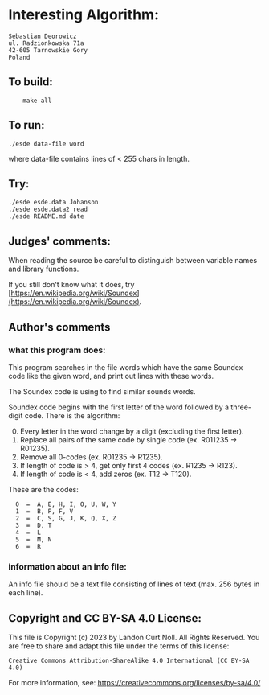 # Interesting Algorithm:

    Sebastian Deorowicz
    ul. Radzionkowska 71a
    42-605 Tarnowskie Gory 
    Poland

## To build:

        make all

## To run:

	./esde data-file word

where data-file contains lines of < 255 chars in length.


## Try: 

	./esde esde.data Johanson
	./esde esde.data2 read
	./esde README.md date


## Judges' comments:

When reading the source be careful to distinguish between variable
names and library functions.  

If you still don't know what it does, try
[https://en.wikipedia.org/wiki/Soundex](https://en.wikipedia.org/wiki/Soundex).


## Author's comments

### what this program does:

This program searches in the file words which have the same Soundex code
like the given word, and print out lines with these words.

The Soundex code is using to find similar sounds words.

Soundex code begins with the first letter of the word followed by a
three-digit code. There is the algorithm:

0. Every letter in the word change by a digit (excluding the first letter).
1. Replace all pairs of the same code by single code (ex. R011235 -> R01235).
2. Remove all 0-codes (ex. R01235 -> R1235).
3. If length of code is > 4, get only first 4 codes (ex. R1235 -> R123).
4. If length of code is < 4, add zeros (ex. T12 -> T120).

These are the codes:

      0  =  A, E, H, I, O, U, W, Y
      1  =  B, P, F, V
      2  =  C, S, G, J, K, Q, X, Z
      3  =  D, T
      4  =  L
      5  =  M, N
      6  =  R

### information about an info file:

An info file should be a text file consisting of lines of text (max. 256 bytes
in each line).

## Copyright and CC BY-SA 4.0 License:

This file is Copyright (c) 2023 by Landon Curt Noll.  All Rights Reserved.
You are free to share and adapt this file under the terms of this license:

    Creative Commons Attribution-ShareAlike 4.0 International (CC BY-SA 4.0)

For more information, see: https://creativecommons.org/licenses/by-sa/4.0/
